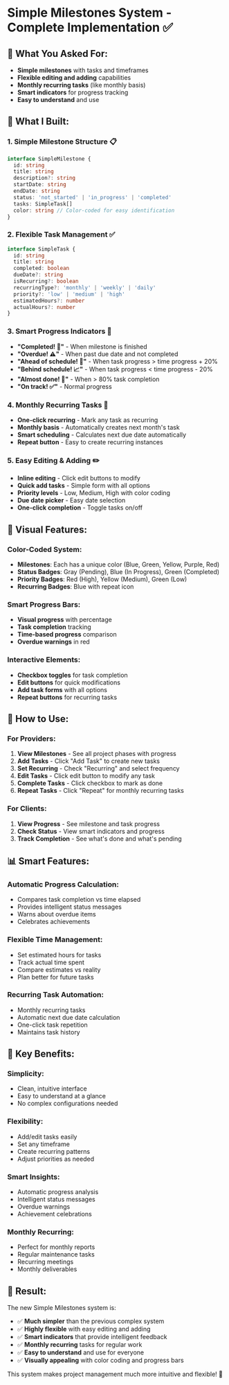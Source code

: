 # Simple Milestones System - Complete Implementation ✅

## 🎯 **What You Asked For:**
- **Simple milestones** with tasks and timeframes
- **Flexible editing and adding** capabilities
- **Monthly recurring tasks** (like monthly basis)
- **Smart indicators** for progress tracking
- **Easy to understand** and use

## 🚀 **What I Built:**

### **1. Simple Milestone Structure** 📋
```typescript
interface SimpleMilestone {
  id: string
  title: string
  description?: string
  startDate: string
  endDate: string
  status: 'not_started' | 'in_progress' | 'completed'
  tasks: SimpleTask[]
  color: string // Color-coded for easy identification
}
```

### **2. Flexible Task Management** ✅
```typescript
interface SimpleTask {
  id: string
  title: string
  completed: boolean
  dueDate?: string
  isRecurring?: boolean
  recurringType?: 'monthly' | 'weekly' | 'daily'
  priority?: 'low' | 'medium' | 'high'
  estimatedHours?: number
  actualHours?: number
}
```

### **3. Smart Progress Indicators** 🧠
- **"Completed! 🎉"** - When milestone is finished
- **"Overdue! ⚠️"** - When past due date and not completed
- **"Ahead of schedule! 🚀"** - When task progress > time progress + 20%
- **"Behind schedule! 📈"** - When task progress < time progress - 20%
- **"Almost done! 💪"** - When > 80% task completion
- **"On track! ✅"** - Normal progress

### **4. Monthly Recurring Tasks** 🔄
- **One-click recurring** - Mark any task as recurring
- **Monthly basis** - Automatically creates next month's task
- **Smart scheduling** - Calculates next due date automatically
- **Repeat button** - Easy to create recurring instances

### **5. Easy Editing & Adding** ✏️
- **Inline editing** - Click edit buttons to modify
- **Quick add tasks** - Simple form with all options
- **Priority levels** - Low, Medium, High with color coding
- **Due date picker** - Easy date selection
- **One-click completion** - Toggle tasks on/off

## 🎨 **Visual Features:**

### **Color-Coded System:**
- **Milestones**: Each has a unique color (Blue, Green, Yellow, Purple, Red)
- **Status Badges**: Gray (Pending), Blue (In Progress), Green (Completed)
- **Priority Badges**: Red (High), Yellow (Medium), Green (Low)
- **Recurring Badges**: Blue with repeat icon

### **Smart Progress Bars:**
- **Visual progress** with percentage
- **Task completion** tracking
- **Time-based progress** comparison
- **Overdue warnings** in red

### **Interactive Elements:**
- **Checkbox toggles** for task completion
- **Edit buttons** for quick modifications
- **Add task forms** with all options
- **Repeat buttons** for recurring tasks

## 🔧 **How to Use:**

### **For Providers:**
1. **View Milestones** - See all project phases with progress
2. **Add Tasks** - Click "Add Task" to create new tasks
3. **Set Recurring** - Check "Recurring" and select frequency
4. **Edit Tasks** - Click edit button to modify any task
5. **Complete Tasks** - Click checkbox to mark as done
6. **Repeat Tasks** - Click "Repeat" for monthly recurring tasks

### **For Clients:**
1. **View Progress** - See milestone and task progress
2. **Check Status** - View smart indicators and progress
3. **Track Completion** - See what's done and what's pending

## 📊 **Smart Features:**

### **Automatic Progress Calculation:**
- Compares task completion vs time elapsed
- Provides intelligent status messages
- Warns about overdue items
- Celebrates achievements

### **Flexible Time Management:**
- Set estimated hours for tasks
- Track actual time spent
- Compare estimates vs reality
- Plan better for future tasks

### **Recurring Task Automation:**
- Monthly recurring tasks
- Automatic next due date calculation
- One-click task repetition
- Maintains task history

## 🎯 **Key Benefits:**

### **Simplicity:**
- Clean, intuitive interface
- Easy to understand at a glance
- No complex configurations needed

### **Flexibility:**
- Add/edit tasks easily
- Set any timeframe
- Create recurring patterns
- Adjust priorities as needed

### **Smart Insights:**
- Automatic progress analysis
- Intelligent status messages
- Overdue warnings
- Achievement celebrations

### **Monthly Recurring:**
- Perfect for monthly reports
- Regular maintenance tasks
- Recurring meetings
- Monthly deliverables

## 🚀 **Result:**

The new Simple Milestones system is:
- ✅ **Much simpler** than the previous complex system
- ✅ **Highly flexible** with easy editing and adding
- ✅ **Smart indicators** that provide intelligent feedback
- ✅ **Monthly recurring** tasks for regular work
- ✅ **Easy to understand** and use for everyone
- ✅ **Visually appealing** with color coding and progress bars

This system makes project management much more intuitive and flexible! 🎉
